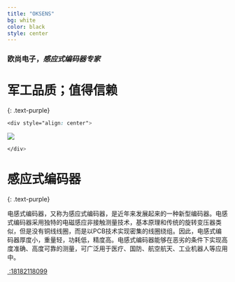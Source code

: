 ```yaml
---
title: "OKSENS"
bg: white
color: black
style: center
---
```


### 欧尚电子，*感应式编码器专家*

# 军工品质；值得信赖

{: .text-purple}

```css
<div style="align: center">
```

<img src="https://oksens.github.io/web2/img/emcoder1.png"  />

```css
</div>
```

# 感应式编码器
{: .text-purple}

电感式编码器，又称为感应式编码器，是近年来发展起来的一种新型编码器。电感式编码器采用独特的电磁感应非接触测量技术，基本原理和传统的旋转变压器类似，但是没有铜线线圈，而是以PCB技术实现密集的线圈绕组。因此，电感式编码器厚度小，重量轻，功耗低，精度高。电感式编码器能够在恶劣的条件下实现高度准确、高度可靠的测量，可广泛用于医疗、国防、航空航天、工业机器人等应用中。

<span id="forkongithub">
  <a href="{{ site.source_link }}" class="bg-blue"><i class="fa fa-phone"></i>
 :18182118099
  </a>
</span>
